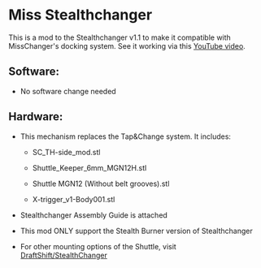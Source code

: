 # Miss Stealthchanger

This is a mod to the Stealthchanger v1.1 to make it compatible with MissChanger's docking system. See it working via this [YouTube video](https://youtube.com/shorts/WBkSGx4JyOY?si=XXWXMF8TNKqw9jsA).

## Software:

* No software change needed

## Hardware:

* This mechanism replaces the Tap&Change system. It includes:
  
  * SC_TH-side_mod.stl
  
  * Shuttle_Keeper_6mm_MGN12H.stl
  
  * Shuttle MGN12 (Without belt grooves).stl
  
  * X-trigger_v1-Body001.stl

* Stealthchanger Assembly Guide is attached

* This mod ONLY support the Stealth Burner version of Stealthchanger

* For other mounting options of the Shuttle, visit [DraftShift/StealthChanger](https://github.com/DraftShift/StealthChanger) 
